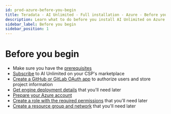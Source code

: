 ```yaml
---
id: prod-azure-before-you-begin
title: Teradata - AI Unlimited - Full installation - Azure - Before you begin
description: Learn what to do before you install AI Unlimited on Azure.
sidebar_label: Before you begin
sidebar_position: 1
---
```


# Before you begin

- Make sure you have the [prerequisites](/docs/install-ai-unlimited/production/Azure/before-you-begin/prod-azure-prerequisites.md)
- [Subscribe](/docs/install-ai-unlimited/production/Azure/before-you-begin/prod-azure-subscribe.md) to AI Unlimited on your CSP's marketplace
- [Create a GitHub or GitLab OAuth app](/docs/install-ai-unlimited/production/Azure/before-you-begin/prod-azure-create-oauth-app.md) to authorize users and store project information
- [Get engine deployment details](/docs/install-ai-unlimited/production/Azure/before-you-begin/prod-azure-deployment-details.md) that you'll need later
- [Prepare your Azure account](/docs/install-ai-unlimited/production/Azure/before-you-begin/prod-azure-prepare-your-account.md)
- [Create a role with the required permissions](/docs/install-ai-unlimited/production/Azure/before-you-begin/prod-azure-create-custom-role.md) that you'll need later
- [Create a resource group and network](/docs/install-ai-unlimited/production/Azure/before-you-begin/prod-azure-create-network.md) that you'll need later





